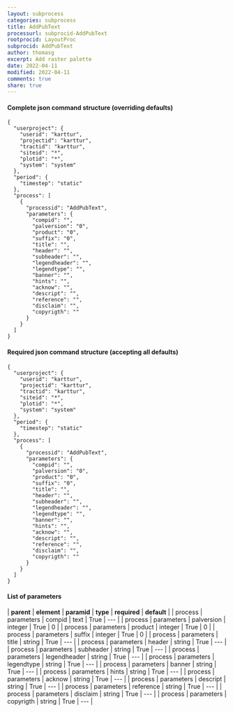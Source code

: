 ```yaml
---
layout: subprocess
categories: subprocess
title: AddPubText
processurl: subprocid-AddPubText
rootprocid: LayoutProc
subprocid: AddPubText
author: thomasg
excerpt: Add raster palette
date: 2022-04-11
modified: 2022-04-11
comments: true
share: true
---
```


#### Complete json command structure (overriding defaults)
```
{
  "userproject": {
    "userid": "karttur",
    "projectid": "karttur",
    "tractid": "karttur",
    "siteid": "*",
    "plotid": "*",
    "system": "system"
  },
  "period": {
    "timestep": "static"
  },
  "process": [
    {
      "processid": "AddPubText",
      "parameters": {
        "compid": "",
        "palversion": "0",
        "product": "0",
        "suffix": "0",
        "title": "",
        "header": "",
        "subheader": "",
        "legendheader": "",
        "legendtype": "",
        "banner": "",
        "hints": "",
        "acknow": "",
        "descript": "",
        "reference": "",
        "disclaim": "",
        "copyrigth": ""
      }
    }
  ]
}
```
#### Required json command structure (accepting all defaults)
```
{
  "userproject": {
    "userid": "karttur",
    "projectid": "karttur",
    "tractid": "karttur",
    "siteid": "*",
    "plotid": "*",
    "system": "system"
  },
  "period": {
    "timestep": "static"
  },
  "process": [
    {
      "processid": "AddPubText",
      "parameters": {
        "compid": "",
        "palversion": "0",
        "product": "0",
        "suffix": "0",
        "title": "",
        "header": "",
        "subheader": "",
        "legendheader": "",
        "legendtype": "",
        "banner": "",
        "hints": "",
        "acknow": "",
        "descript": "",
        "reference": "",
        "disclaim": "",
        "copyrigth": ""
      }
    }
  ]
}
```
#### List of parameters

| **parent** | **element** | **paramid** | **type** | **required** | **default** |
| process | parameters | compid | text | True | --- |
| process | parameters | palversion | integer | True | 0 |
| process | parameters | product | integer | True | 0 |
| process | parameters | suffix | integer | True | 0 |
| process | parameters | title | string | True | --- |
| process | parameters | header | string | True | --- |
| process | parameters | subheader | string | True | --- |
| process | parameters | legendheader | string | True | --- |
| process | parameters | legendtype | string | True | --- |
| process | parameters | banner | string | True | --- |
| process | parameters | hints | string | True | --- |
| process | parameters | acknow | string | True | --- |
| process | parameters | descript | string | True | --- |
| process | parameters | reference | string | True | --- |
| process | parameters | disclaim | string | True | --- |
| process | parameters | copyrigth | string | True | --- |
